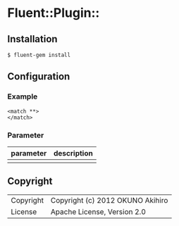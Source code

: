 # Fluent::Plugin::

## Installation

`$ fluent-gem install `

## Configuration

### Example

```
<match **>
</match>
```

### Parameter

|parameter|description|
|---|---|
|||

## Copyright

<table>
<tr><td>Copyright</td><td>Copyright (c) 2012 OKUNO Akihiro</td></tr>
<tr><td>License</td><td>Apache License, Version 2.0</td></tr>
</table>
